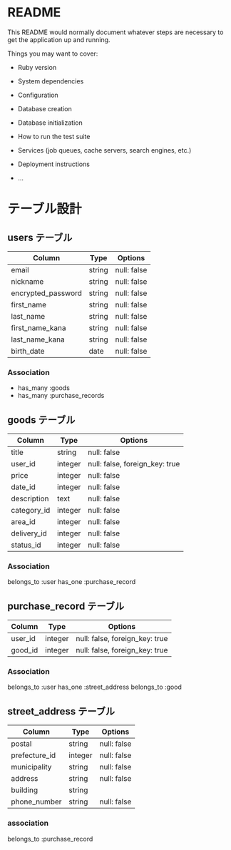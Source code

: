 # README

This README would normally document whatever steps are necessary to get the
application up and running.

Things you may want to cover:

* Ruby version

* System dependencies

* Configuration

* Database creation

* Database initialization

* How to run the test suite

* Services (job queues, cache servers, search engines, etc.)

* Deployment instructions

* ...


# テーブル設計

## users テーブル

| Column                | Type   | Options        |
| --------              | ------ | -----------    |
| email                 | string | null: false    |
| nickname              | string | null: false    |
| encrypted_password    | string | null: false    |
| first_name            | string | null: false    |
| last_name             | string | null: false    |
| first_name_kana       | string | null: false    |
| last_name_kana        | string | null: false    |
| birth_date            | date   | null: false    |

### Association

- has_many :goods
- has_many :purchase_records

## goods テーブル
| Column         | Type    | Options                        |
| ------         | ------  | -----------                    |
| title          | string  | null: false                    |
| user_id        | integer | null: false, foreign_key: true |
| price          | integer | null: false                    |
| date_id        | integer | null: false                    |
| description    | text    | null: false                    |
| category_id    | integer | null: false                    |
| area_id        | integer | null: false                    |
| delivery_id    | integer | null: false                    |
| status_id      | integer | null: false                    |

### Association

  belongs_to :user
  has_one :purchase_record
##  purchase_record テーブル

| Column        | Type    | Options                         |
| ------        | ------  | -----------                     |
| user_id       | integer | null: false, foreign_key: true  |
| good_id      | integer | null: false, foreign_key: true  |
### Association

  belongs_to :user
  has_one :street_address
  belongs_to :good

##  street_address テーブル

| Column          | Type    | Options     |
| ------          | ------  | ----------- |
| postal          | string  | null: false |
| prefecture_id  | integer | null: false |
| municipality    | string  | null: false |
| address         | string  | null: false |
| building        | string  |             |
| phone_number    | string  | null: false |

### association
belongs_to :purchase_record